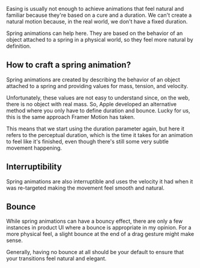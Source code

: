 Easing is usually not enough to achieve animations that feel natural and familiar because they're based on a cure and a duration. We can't create a natural motion because, in the real world, we don't have a fixed duration.

Spring animations can help here. They are based on the behavior of an object attached to a spring in a physical world, so they feel more natural by definition.

## How to craft a spring animation?
Spring animations are created by describing the behavior of an object attached to a spring and providing values for mass, tension, and velocity.

Unfortunately, these values are not easy to understand since, on the web, there is no object with real mass. So, Apple developed an alternative method where you only have to define duration and bounce. Lucky for us, this is the same approach Framer Motion has taken.

This means that we start using the duration parameter again, but here it refers to the perceptual duration, which is the time it takes for an animation to feel like it's finished, even though there's still some very subtle movement happening.

## Interruptibility
Spring animations are also interruptible and uses the velocity it had when it was re-targeted making the movement feel smooth and natural.

## Bounce 
While spring animations can have a bouncy effect, there are only a few instances in product UI where a bounce is appropriate in my opinion. For a more physical feel, a slight bounce at the end of a drag gesture might make sense.

Generally, having no bounce at all should be your default to ensure that your transitions feel natural and elegant.